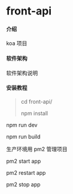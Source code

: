 # front-api

#### 介绍

koa 项目

#### 软件架构

软件架构说明

#### 安装教程

> cd front-api/
>
> npm install



npm run dev

npm run build

生产环境用 pm2 管理项目

pm2 start app

pm2 restart app

pm2 stop app


